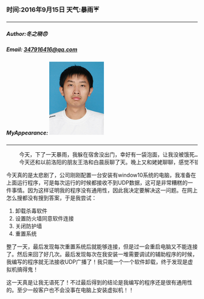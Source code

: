 ### 时间:2016年9月15日 天气:暴雨:umbrella:
-----
#####   Author:冬之晓:angry:
#####   Email: 347916416@qq.com
#####   MyAppearance: ![MyAppearance](../MyPicture.JPG "我的头像")
----------

<pre>
    今天，下了一天暴雨，我躲在宿舍没出门，幸好有一袋泡面，让我没被饿死……以后一定要准备一箱泡面，这样才能够在下雨的日子活下去！
    今天还和以前洛阳的朋友王浩和白晨辰聊了天。晚上又和姥姥聊聊，感觉不错！
</pre>

今天真的是太悲剧了，公司刚刚配置一台安装有window10系统的电脑，我准备在上面运行程序，可是每次运行的时候都接收不到UDP数据，这可是非常糟糕的一件事情。因为这样证明我的程序没有通用性，因此我决定要解决这一问题。在网上怎么搜都没有搜到答案，于是我尝试：

1. 卸载杀毒软件
2. 设置防火墙同意软件连接
3. 关闭防护墙
4. 重置系统

整了一天，最后发现每次重置系统后就能够连接，但是过一会重启电脑又不能连接了。然后来回了好几次。最后发现每次在我安装一堆需要调试的辅助程序的时候，我编写的程序就无法接收UDP广播了！我只能一个一个软件卸载，终于发现是虚拟机搞得鬼！

这一天真是让我无语死了！不过最后得到的结论是我编写的程序还是很有通用性的。至少一般客户也不会没事在电脑上安装虚拟机！！
